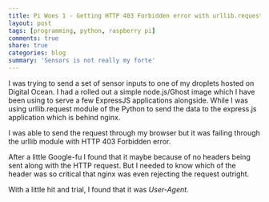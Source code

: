 ```yaml
---
title: Pi Woes 1 - Getting HTTP 403 Forbidden error with urllib.request
layout: post
tags: [programming, python, raspberry pi]
comments: true
share: true
categories: blog
summary: 'Sensors is not really my forte'
---
```

I was trying to send a set of sensor inputs to one of my droplets hosted on Digital Ocean. I had a rolled out a simple node.js/Ghost image which I have been using to serve a few ExpressJS applications alongside. While I was using urllib.request module of the Python to send the data to the express.js application which is behind nginx.

I was able to send the request through my browser but it was failing through the urllib module with HTTP 403 Forbidden error.

After a little Google-fu I found that it maybe because of no headers being sent along with the HTTP request. But I needed to know which of the header was so critical that nginx was even rejecting the request outright.

With a little hit and trial, I found that it was *User-Agent*.
